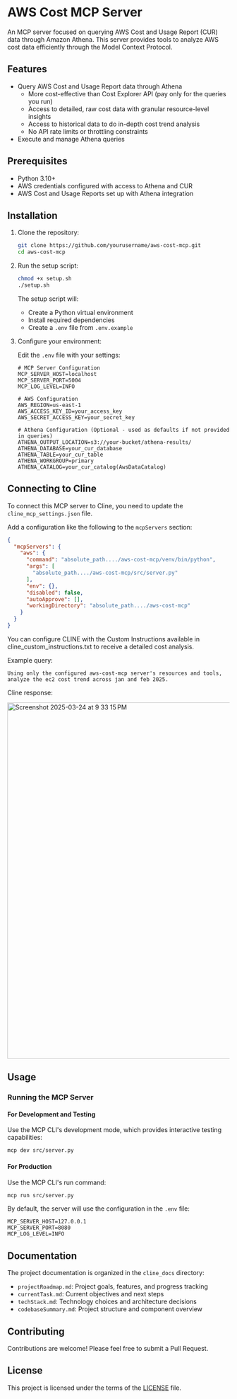 # AWS Cost MCP Server

An MCP server focused on querying AWS Cost and Usage Report (CUR) data through Amazon Athena. This server provides tools to analyze AWS cost data efficiently through the Model Context Protocol.

## Features

- Query AWS Cost and Usage Report data through Athena
  - More cost-effective than Cost Explorer API (pay only for the queries you run)
  - Access to detailed, raw cost data with granular resource-level insights
  - Access to historical data to do in-depth cost trend analysis
  - No API rate limits or throttling constraints
- Execute and manage Athena queries

## Prerequisites

- Python 3.10+
- AWS credentials configured with access to Athena and CUR
- AWS Cost and Usage Reports set up with Athena integration

## Installation

1. Clone the repository:
    ```bash
    git clone https://github.com/yourusername/aws-cost-mcp.git
    cd aws-cost-mcp
    ```

2. Run the setup script:
    ```bash
    chmod +x setup.sh
    ./setup.sh
    ```

    The setup script will:
    - Create a Python virtual environment
    - Install required dependencies
    - Create a `.env` file from `.env.example`

3. Configure your environment:

    Edit the `.env` file with your settings:
    ```
    # MCP Server Configuration
    MCP_SERVER_HOST=localhost
    MCP_SERVER_PORT=5004
    MCP_LOG_LEVEL=INFO

    # AWS Configuration
    AWS_REGION=us-east-1
    AWS_ACCESS_KEY_ID=your_access_key
    AWS_SECRET_ACCESS_KEY=your_secret_key

    # Athena Configuration (Optional - used as defaults if not provided in queries)
    ATHENA_OUTPUT_LOCATION=s3://your-bucket/athena-results/
    ATHENA_DATABASE=your_cur_database
    ATHENA_TABLE=your_cur_table
    ATHENA_WORKGROUP=primary
    ATHENA_CATALOG=your_cur_catalog(AwsDataCatalog)
    ```

## Connecting to Cline

To connect this MCP server to Cline, you need to update the `cline_mcp_settings.json` file.

Add a configuration like the following to the `mcpServers` section:

```json
{
  "mcpServers": {
    "aws": {
      "command": "absolute_path..../aws-cost-mcp/venv/bin/python",
      "args": [
        "absolute_path..../aws-cost-mcp/src/server.py"
      ],
      "env": {},
      "disabled": false,
      "autoApprove": [],
      "workingDirectory": "absolute_path..../aws-cost-mcp"
    }
  }
}
```

You can configure CLINE with the Custom Instructions available in cline_custom_instructions.txt to receive a detailed cost analysis.

Example query:
```
Using only the configured aws-cost-mcp server's resources and tools, analyze the ec2 cost trend across jan and feb 2025.
```
Cline response: 

<img width="805" alt="Screenshot 2025-03-24 at 9 33 15 PM" src="https://github.com/user-attachments/assets/1808240d-8404-41a7-8455-598746a02070" />


## Usage

### Running the MCP Server

#### For Development and Testing

Use the MCP CLI's development mode, which provides interactive testing capabilities:

```bash
mcp dev src/server.py
```

#### For Production

Use the MCP CLI's run command:

```bash
mcp run src/server.py
```

By default, the server will use the configuration in the `.env` file:

```
MCP_SERVER_HOST=127.0.0.1
MCP_SERVER_PORT=8080
MCP_LOG_LEVEL=INFO
```


## Documentation

The project documentation is organized in the `cline_docs` directory:

- `projectRoadmap.md`: Project goals, features, and progress tracking
- `currentTask.md`: Current objectives and next steps
- `techStack.md`: Technology choices and architecture decisions
- `codebaseSummary.md`: Project structure and component overview

## Contributing

Contributions are welcome! Please feel free to submit a Pull Request.

## License

This project is licensed under the terms of the [LICENSE](LICENSE) file.
